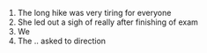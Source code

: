 
1. The long hike was very tiring for everyone
2. She led out a sigh of really after finishing of exam
3. We 
4. The .. asked to direction 
